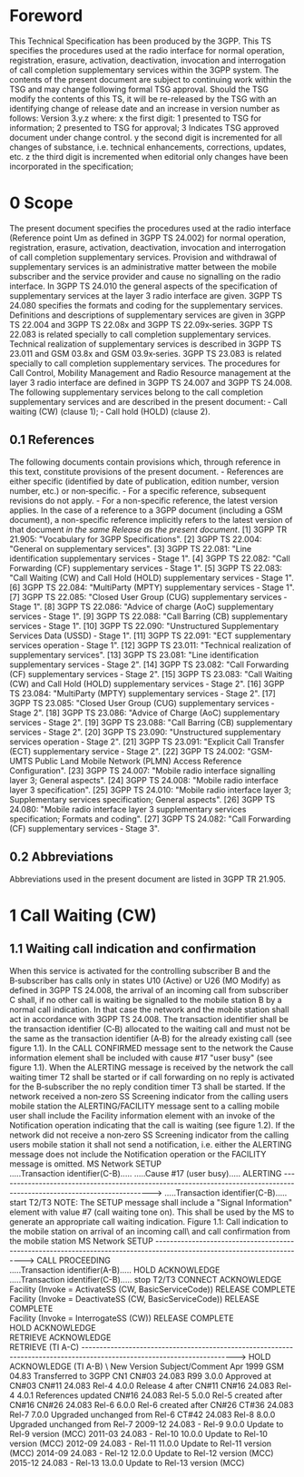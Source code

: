 # Foreword
This Technical Specification has been produced by the 3GPP.
This TS specifies the procedures used at the radio interface for normal
operation, registration, erasure, activation, deactivation, invocation and
interrogation of call completion supplementary services within the 3GPP
system.
The contents of the present document are subject to continuing work within the
TSG and may change following formal TSG approval. Should the TSG modify the
contents of this TS, it will be re-released by the TSG with an identifying
change of release date and an increase in version number as follows:
Version 3.y.z
where:
x the first digit:
1 presented to TSG for information;
2 presented to TSG for approval;
3 Indicates TSG approved document under change control.
y the second digit is incremented for all changes of substance, i.e. technical
enhancements, corrections, updates, etc.
z the third digit is incremented when editorial only changes have been
incorporated in the specification;
# 0 Scope
The present document specifies the procedures used at the radio interface
(Reference point Um as defined in 3GPP TS 24.002) for normal operation,
registration, erasure, activation, deactivation, invocation and interrogation
of call completion supplementary services. Provision and withdrawal of
supplementary services is an administrative matter between the mobile
subscriber and the service provider and cause no signalling on the radio
interface.
In 3GPP TS 24.010 the general aspects of the specification of supplementary
services at the layer 3 radio interface are given.
3GPP TS 24.080 specifies the formats and coding for the supplementary
services.
Definitions and descriptions of supplementary services are given in 3GPP TS
22.004 and 3GPP TS 22.08x and 3GPP TS 22.09x‑series. 3GPP TS 22.083 is related
specially to call completion supplementary services.
Technical realization of supplementary services is described in 3GPP TS 23.011
and GSM 03.8x and GSM 03.9x‑series.
3GPP TS 23.083 is related specially to call completion supplementary services.
The procedures for Call Control, Mobility Management and Radio Resource
management at the layer 3 radio interface are defined in 3GPP TS 24.007 and
3GPP TS 24.008.
The following supplementary services belong to the call completion
supplementary services and are described in the present document:
‑ Call waiting (CW) (clause 1);
‑ Call hold (HOLD) (clause 2).
## 0.1 References
The following documents contain provisions which, through reference in this
text, constitute provisions of the present document.
\- References are either specific (identified by date of publication, edition
number, version number, etc.) or non‑specific.
\- For a specific reference, subsequent revisions do not apply.
\- For a non-specific reference, the latest version applies. In the case of a
reference to a 3GPP document (including a GSM document), a non-specific
reference implicitly refers to the latest version of that document _in the
same Release as the present document_.
[1] 3GPP TR 21.905: \"Vocabulary for 3GPP Specifications\".
[2] 3GPP TS 22.004: \"General on supplementary services\".
[3] 3GPP TS 22.081: \"Line identification supplementary services ‑ Stage 1\".
[4] 3GPP TS 22.082: \"Call Forwarding (CF) supplementary services ‑ Stage 1\".
[5] 3GPP TS 22.083: \"Call Waiting (CW) and Call Hold (HOLD) supplementary
services ‑ Stage 1\".
[6] 3GPP TS 22.084: \"MultiParty (MPTY) supplementary services ‑ Stage 1\".
[7] 3GPP TS 22.085: \"Closed User Group (CUG) supplementary services ‑ Stage
1\".
[8] 3GPP TS 22.086: \"Advice of charge (AoC) supplementary services ‑ Stage
1\".
[9] 3GPP TS 22.088: \"Call Barring (CB) supplementary services ‑ Stage 1\".
[10] 3GPP TS 22.090: \"Unstructured Supplementary Services Data (USSD) ‑ Stage
1\".
[11] 3GPP TS 22.091: \"ECT supplementary services operation ‑ Stage 1\".
[12] 3GPP TS 23.011: \"Technical realization of supplementary services\".
[13] 3GPP TS 23.081: \"Line identification supplementary services ‑ Stage 2\".
[14] 3GPP TS 23.082: \"Call Forwarding (CF) supplementary services ‑ Stage
2\".
[15] 3GPP TS 23.083: \"Call Waiting (CW) and Call Hold (HOLD) supplementary
services ‑ Stage 2\".
[16] 3GPP TS 23.084: \"MultiParty (MPTY) supplementary services ‑ Stage 2\".
[17] 3GPP TS 23.085: \"Closed User Group (CUG) supplementary services ‑ Stage
2\".
[18] 3GPP TS 23.086: \"Advice of Charge (AoC) supplementary services ‑ Stage
2\".
[19] 3GPP TS 23.088: \"Call Barring (CB) supplementary services ‑ Stage 2\".
[20] 3GPP TS 23.090: \"Unstructured supplementary services operation ‑ Stage
2\".
[21] 3GPP TS 23.091: \"Explicit Call Transfer (ECT) supplementary service ‑
Stage 2\".
[22] 3GPP TS 24.002: \"GSM-UMTS Public Land Mobile Network (PLMN) Access
Reference Configuration\".
[23] 3GPP TS 24.007: \"Mobile radio interface signalling layer 3; General
aspects\".
[24] 3GPP TS 24.008: \"Mobile radio interface layer 3 specification\".
[25] 3GPP TS 24.010: \"Mobile radio interface layer 3; Supplementary services
specification; General aspects\".
[26] 3GPP TS 24.080: \"Mobile radio interface layer 3 supplementary services
specification; Formats and coding\".
[27] 3GPP TS 24.082: \"Call Forwarding (CF) supplementary services ‑ Stage
3\".
## 0.2 Abbreviations
Abbreviations used in the present document are listed in 3GPP TR 21.905.
# 1 Call Waiting (CW)
## 1.1 Waiting call indication and confirmation
When this service is activated for the controlling subscriber B and the
B‑subscriber has calls only in states U10 (Active) or U26 (MO Modify) as
defined in 3GPP TS 24.008, the arrival of an incoming call from subscriber C
shall, if no other call is waiting be signalled to the mobile station B by a
normal call indication. In that case the network and the mobile station shall
act in accordance with 3GPP TS 24.008. The transaction identifier shall be the
transaction identifier (C‑B) allocated to the waiting call and must not be the
same as the transaction identifier (A‑B) for the already existing call (see
figure 1.1). In the CALL CONFIRMED message sent to the network the Cause
information element shall be included with cause #17 \"user busy\" (see figure
1.1). When the ALERTING message is received by the network the call waiting
timer T2 shall be started or if call forwarding on no reply is activated for
the B‑subscriber the no reply condition timer T3 shall be started.
If the network received a non‑zero SS Screening indicator from the calling
users mobile station the ALERTING/FACILITY message sent to a calling mobile
user shall include the Facility information element with an invoke of the
Notification operation indicating that the call is waiting (see figure 1.2).
If the network did not receive a non‑zero SS Screening indicator from the
calling users mobile station it shall not send a notification, i.e. either the
ALERTING message does not include the Notification operation or the FACILITY
message is omitted.
MS Network
SETUP
\
.....Transaction identifier(C-B).....
.....Cause #17 (user busy).....
ALERTING
\------------------------------------------------------------------------------------------------------------------------>
.....Transaction identifier(C-B)..... start T2/T3
NOTE: The SETUP message shall include a \"Signal Information\" element with
value #7 (call waiting tone on). This shall be used by the MS to generate an
appropriate call waiting indication.
Figure 1.1: Call indication to the mobile station on arrival of an incoming
call\ and call confirmation from the mobile station
MS Network
SETUP
\------------------------------------------------------------------------------------------------------------------------>
CALL PROCEEDING
\
.....Transaction identifier(A-B).....
HOLD ACKNOWLEDGE
\
.....Transaction identifier(C-B)..... stop T2/T3
CONNECT ACKNOWLEDGE
\
Facility (Invoke = ActivateSS (CW, BasicServiceCode))
RELEASE COMPLETE
\
Facility (Invoke = DeactivateSS (CW, BasicServiceCode))
RELEASE COMPLETE
\
Facility (Invoke = InterrogateSS (CW))
RELEASE COMPLETE
\
HOLD ACKNOWLEDGE
\
RETRIEVE ACKNOWLEDGE
\
RETRIEVE (TI A-C)
\------------------------------------------------------------------------------------------------------------------------>
HOLD ACKNOWLEDGE (TI A-B)
\ New Version Subject/Comment Apr 1999 GSM 04.83
Transferred to 3GPP CN1 CN#03 24.083 R99 3.0.0 Approved at CN#03 CN#11 24.083
Rel-4 4.0.0 Release 4 after CN#11 CN#16 24.083 Rel-4 4.0.1 References updated
CN#16 24.083 Rel-5 5.0.0 Rel-5 created after CN#16 CN#26 24.083 Rel-6 6.0.0
Rel-6 created after CN#26 CT#36 24.083 Rel-7 7.0.0 Upgraded unchanged from
Rel-6 CT#42 24.083 Rel-8 8.0.0 Upgraded unchanged from Rel-7 2009-12 24.083 -
Rel-9 9.0.0 Update to Rel-9 version (MCC) 2011-03 24.083 - Rel-10 10.0.0
Update to Rel-10 version (MCC) 2012-09 24.083 - Rel-11 11.0.0 Update to Rel-11
version (MCC) 2014-09 24.083 - Rel-12 12.0.0 Update to Rel-12 version (MCC)
2015-12 24.083 - Rel-13 13.0.0 Update to Rel-13 version (MCC)